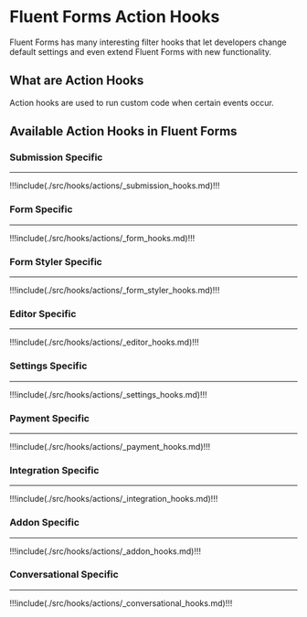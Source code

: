 # Fluent Forms Action Hooks

<Badge type="tip" vertical="top" text="FluentForms Core" /> <Badge type="warning" vertical="top" text="Intermediate" />

Fluent Forms has many interesting filter hooks that let developers change default settings and even extend Fluent Forms with
new functionality.

## What are Action Hooks

Action hooks are used to run custom code when certain events occur.
 
## Available Action Hooks in Fluent Forms
 
### Submission Specific
<hr />

!!!include(./src/hooks/actions/_submission_hooks.md)!!!

### Form Specific
<hr />

!!!include(./src/hooks/actions/_form_hooks.md)!!!

### Form Styler Specific
<hr />

!!!include(./src/hooks/actions/_form_styler_hooks.md)!!!

### Editor Specific
<hr />

!!!include(./src/hooks/actions/_editor_hooks.md)!!!

### Settings Specific
<hr />

!!!include(./src/hooks/actions/_settings_hooks.md)!!!

### Payment Specific
<hr />

!!!include(./src/hooks/actions/_payment_hooks.md)!!!

### Integration Specific
<hr />

!!!include(./src/hooks/actions/_integration_hooks.md)!!!

### Addon Specific
<hr />

!!!include(./src/hooks/actions/_addon_hooks.md)!!!

### Conversational Specific
<hr />

!!!include(./src/hooks/actions/_conversational_hooks.md)!!!

 
